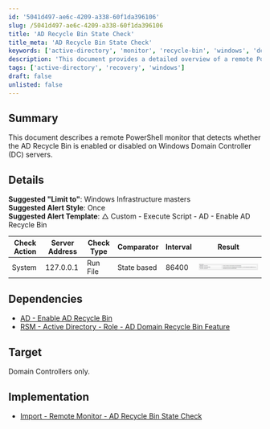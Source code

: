 ```yaml
---
id: '5041d497-ae6c-4209-a338-60f1da396106'
slug: /5041d497-ae6c-4209-a338-60f1da396106
title: 'AD Recycle Bin State Check'
title_meta: 'AD Recycle Bin State Check'
keywords: ['active-directory', 'monitor', 'recycle-bin', 'windows', 'dc']
description: 'This document provides a detailed overview of a remote PowerShell monitor designed to detect whether the Active Directory Recycle Bin is enabled or disabled on Windows Domain Controller servers. It includes suggested configurations, dependencies, and implementation instructions.'
tags: ['active-directory', 'recovery', 'windows']
draft: false
unlisted: false
---
```


## Summary

This document describes a remote PowerShell monitor that detects whether the AD Recycle Bin is enabled or disabled on Windows Domain Controller (DC) servers.

## Details

**Suggested "Limit to"**: Windows Infrastructure masters  
**Suggested Alert Style**: Once  
**Suggested Alert Template**: △ Custom - Execute Script - AD - Enable AD Recycle Bin  

| Check Action | Server Address | Check Type | Comparator   | Interval | Result |
|--------------|----------------|-------------|--------------|----------|--------|
| System       | 127.0.0.1      | Run File    | State based   | 86400    | ![](../../../static/img/AD-Recycle-Bin-State-Check/image_1.png) |

## Dependencies

- [AD - Enable AD Recycle Bin](<../scripts/AD - Enable AD Recycle Bin.md>)  
- [RSM - Active Directory - Role - AD Domain Recycle Bin Feature](<../roles/AD Domain Recycle Bin Feature.md>)  

## Target

Domain Controllers only.

## Implementation

- [Import - Remote Monitor - AD Recycle Bin State Check](<./Import- AD Recycle Bin State Check.md>) 